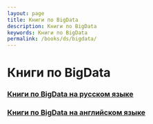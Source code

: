 ```yaml
---
layout: page
title: Книги по BigData
description: Книги по BigData
keywords: Книги по BigData
permalink: /books/ds/bigdata/
---
```


# Книги по BigData

### [Книги по BigData на русском языке](/books/ds/bigdata/ru/)

### [Книги по BigData на английском языке](/books/ds/bigdata/en/)
